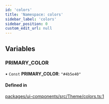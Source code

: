 ```yaml
---
id: 'colors'
title: 'Namespace: colors'
sidebar_label: 'colors'
sidebar_position: 0
custom_edit_url: null
---
```


## Variables

### PRIMARY_COLOR

• `Const` **PRIMARY_COLOR**: `"#4b5e40"`

#### Defined in

[packages/ui-components/src/Theme/colors.ts:1](https://github.com/verdaccio/verdaccio/blob/10057a4ff/packages/ui-components/src/Theme/colors.ts#L1)
